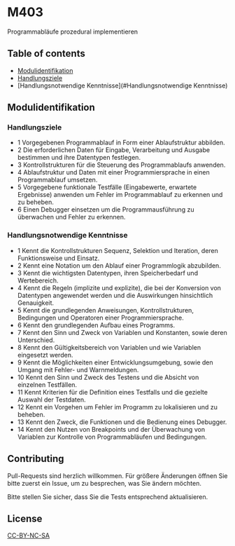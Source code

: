 # M403

Programmabläufe prozedural implementieren

## Table of contents
* [Modulidentifikation](#Modulidentifikation)
* [Handlungsziele](#Handlungsziele)
* [Handlungsnotwendige Kenntnisse](#Handlungsnotwendige Kenntnisse)

## Modulidentifikation

### Handlungsziele
* 1	Vorgegebenen Programmablauf in Form einer Ablaufstruktur abbilden.	
* 2	Die erforderlichen Daten für Eingabe, Verarbeitung und Ausgabe bestimmen und ihre Datentypen festlegen.	
* 3	Kontrollstrukturen für die Steuerung des Programmablaufs anwenden.	
* 4	Ablaufstruktur und Daten mit einer Programmiersprache in einen Programmablauf umsetzen.	
* 5	Vorgegebene funktionale Testfälle (Eingabewerte, erwartete Ergebnisse) anwenden um Fehler im Programmablauf zu erkennen und zu beheben.
* 6	Einen Debugger einsetzen um die Programmausführung zu überwachen und Fehler zu erkennen.	

### Handlungsnotwendige Kenntnisse
* 1	Kennt die Kontrollstrukturen Sequenz, Selektion und Iteration, deren Funktionsweise und Einsatz.
* 2	Kennt eine Notation um den Ablauf einer Programmlogik abzubilden.
* 3 Kennt die wichtigsten Datentypen, ihren Speicherbedarf und Wertebereich.
* 4 Kennt die Regeln (implizite und explizite), die bei der Konversion von Datentypen angewendet werden und die Auswirkungen hinsichtlich Genauigkeit.
* 5 Kennt die grundlegenden Anweisungen, Kontrollstrukturen, Bedingungen und Operatoren einer Programmiersprache.
* 6 Kennt den grundlegenden Aufbau eines Programms.
* 7 Kennt den Sinn und Zweck von Variablen und Konstanten, sowie deren Unterschied.
* 8 Kennt den Gültigkeitsbereich von Variablen und wie Variablen eingesetzt werden.
* 9 Kennt die Möglichkeiten einer Entwicklungsumgebung, sowie den Umgang mit Fehler- und Warnmeldungen.
* 10 Kennt den Sinn und Zweck des Testens und die Absicht von einzelnen Testfällen.
* 11	Kennt Kriterien für die Definition eines Testfalls und die gezielte Auswahl der Testdaten.
* 12	Kennt ein Vorgehen um Fehler im Programm zu lokalisieren und zu beheben.
* 13	Kennt den Zweck, die Funktionen und die Bedienung eines Debugger.
* 14	Kennt den Nutzen von Breakpoints und der Überwachung von Variablen zur Kontrolle von Programmabläufen und Bedingungen.

## Contributing
Pull-Requests sind herzlich willkommen. Für größere Änderungen öffnen Sie bitte zuerst ein Issue, um zu besprechen, was Sie ändern möchten.

Bitte stellen Sie sicher, dass Sie die Tests entsprechend aktualisieren.

## License
[CC-BY-NC-SA](https://luis-luescher.com/license.html)
